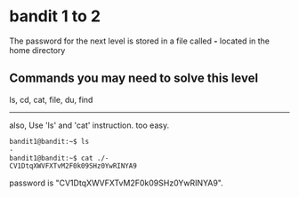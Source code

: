 # bandit 1 to 2

The password for the next level is stored in a file called **-** located in the home directory

## Commands you may need to solve this level

ls, cd, cat, file, du, find

---

also, Use 'ls' and 'cat' instruction. too easy.

```bash
bandit1@bandit:~$ ls 
-
bandit1@bandit:~$ cat ./-
CV1DtqXWVFXTvM2F0k09SHz0YwRINYA9
```

password is "CV1DtqXWVFXTvM2F0k09SHz0YwRINYA9".